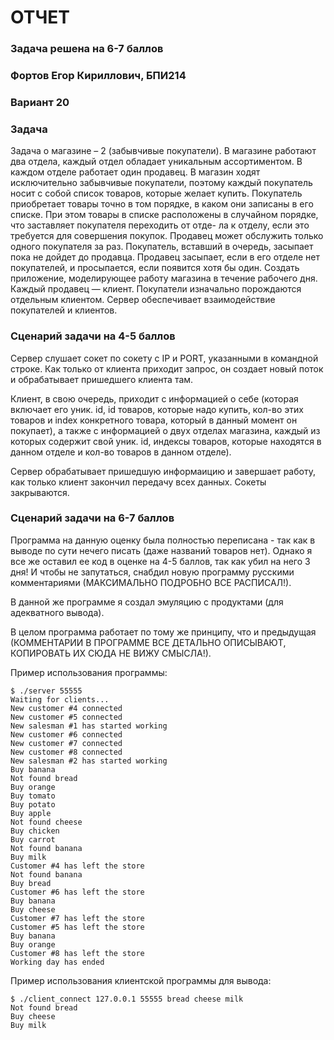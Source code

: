 # ОТЧЕТ
### Задача решена на 6-7 баллов
### Фортов Егор Кириллович, БПИ214
### Вариант 20
### Задача
Задача о магазине – 2 (забывчивые покупатели). В магазине работают два отдела, каждый отдел обладает уникальным ассортиментом. В каждом отделе работает один продавец. В магазин ходят исключительно забывчивые покупатели, поэтому каждый покупатель носит с собой список товаров, которые желает купить. Покупатель приобретает товары точно в том порядке, в каком они записаны в его списке. При этом товары в списке расположены в случайном порядке, что заставляет покупателя переходить от отде- ла к отделу, если это требуется для совершения покупок. Продавец может обслужить только одного покупателя за раз. Покупатель, вставший в очередь, засыпает пока не дойдет до продавца. Продавец засыпает, если в его отделе нет покупателей, и просыпается, если появится хотя бы один. Создать приложение, моделирующее работу магазина в течение рабочего дня. Каждый продавец — клиент. Покупатели изначально порождаются отдельным клиентом. Сервер обеспечивает взаимодействие покупателей и клиентов.
### Сценарий задачи на 4-5 баллов
Сервер слушает сокет по сокету с IP и PORT, указанными в командной строке. Как только от клиента приходит запрос, он создает новый поток и обрабатывает пришедшего клиента там. 

Клиент, в свою очередь, приходит с информацией о себе (которая включает его уник. id, id товаров, которые надо купить, кол-во этих товаров и index конкретного товара, который в данный момент он покупает), а также с информацией о двух отделах магазина, каждый из которых содержит свой уник. id, индексы товаров, которые находятся в данном отделе и кол-во товаров в данном отделе). 

Сервер обрабатывает пришедшую информаицию и завершает работу, как только клиент закончил передачу всех данных. Сокеты закрываются.

### Сценарий задачи на 6-7 баллов
Программа на данную оценку была полностью переписана - так как в выводе по сути нечего писать (даже названий товаров нет). Однако я все же оставил ее код в оценке на 4-5 баллов, так как убил на него 3 дня! И чтобы не запутаться, снабдил новую программу русскими комментариями (МАКСИМАЛЬНО ПОДРОБНО ВСЕ РАСПИСАЛ!).

В данной же программе я создал эмуляцию с продуктами (для адекватного вывода). 

В целом программа работает по тому же принципу, что и предыдущая (КОММЕНТАРИИ В ПРОГРАММЕ ВСЕ ДЕТАЛЬНО ОПИСЫВАЮТ, КОПИРОВАТЬ ИХ СЮДА НЕ ВИЖУ СМЫСЛА!).

Пример использования программы:
```
$ ./server 55555
Waiting for clients...
New customer #4 connected
New customer #5 connected
New salesman #1 has started working
New customer #6 connected
New customer #7 connected
New customer #8 connected
New salesman #2 has started working
Buy banana
Not found bread
Buy orange
Buy tomato
Buy potato
Buy apple
Not found cheese
Buy chicken
Buy carrot
Not found banana
Buy milk
Customer #4 has left the store
Not found banana
Buy bread
Customer #6 has left the store
Buy banana
Buy cheese
Customer #7 has left the store
Customer #5 has left the store
Buy banana
Buy orange
Customer #8 has left the store
Working day has ended
```

Пример использования клиентской программы для вывода:
```
$ ./client_connect 127.0.0.1 55555 bread cheese milk
Not found bread
Buy cheese
Buy milk
```
